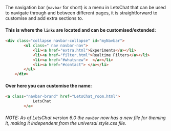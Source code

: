The navigation bar (<code>navbar</code> for short) is a menu in LetsChat that can be used to navigate through and between different pages, it is straightforward to customise and add extra sections to.

#### This is where the <code>links</code> are located and can be customised/extended:

```HTML
<div class="collapse navbar-collapse" id="myNavbar">
		<ul class=" nav navbar-nav">
			<li><a href="extra.html">Experiments</a></li>
			<li><a href="filter.html">Realtime Filters</a></li>
			<li><a href="#whatsnew">  </a></li>
			<li><a href="#contact"> </a></li>
		</ul>
	</div>
```

#### Over here you can customise the name:

```HTML
<a class="navbar-brand" href="LetsChat_room.html">
			LetsChat
		</a>
```
###### NOTE: As of LetsChat version 6.0 the <code>navbar</code> now has a new file for theming it, making it independent from the universal style.css file.